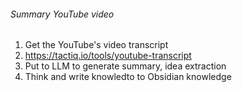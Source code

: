###### Summary YouTube video

1. Get the YouTube's video transcript
2. https://tactiq.io/tools/youtube-transcript
3. Put to LLM to generate summary, idea extraction
4. Think and write knowledto to Obsidian knowledge